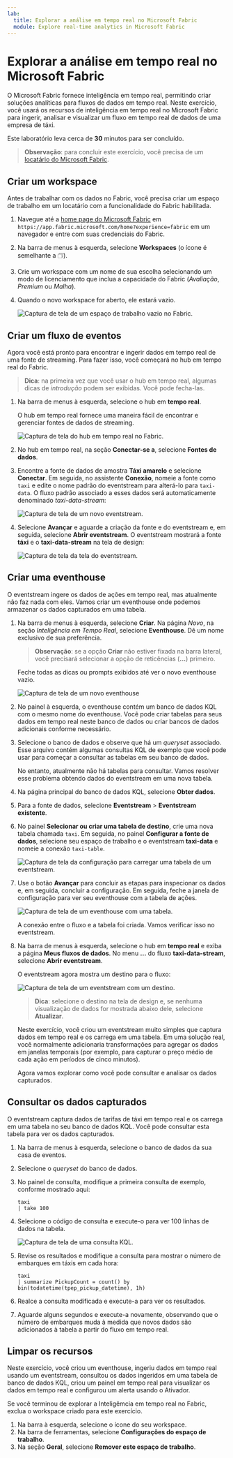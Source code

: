 ```yaml
---
lab:
  title: Explorar a análise em tempo real no Microsoft Fabric
  module: Explore real-time analytics in Microsoft Fabric
---
```


# Explorar a análise em tempo real no Microsoft Fabric

O Microsoft Fabric fornece inteligência em tempo real, permitindo criar soluções analíticas para fluxos de dados em tempo real. Neste exercício, você usará os recursos de inteligência em tempo real no Microsoft Fabric para ingerir, analisar e visualizar um fluxo em tempo real de dados de uma empresa de táxi.

Este laboratório leva cerca de **30** minutos para ser concluído.

> **Observação**: para concluir este exercício, você precisa de um [locatário do Microsoft Fabric](https://learn.microsoft.com/fabric/get-started/fabric-trial).

## Criar um workspace

Antes de trabalhar com os dados no Fabric, você precisa criar um espaço de trabalho em um locatário com a funcionalidade do Fabric habilitada.

1. Navegue até a [home page do Microsoft Fabric](https://app.fabric.microsoft.com/home?experience=fabric) em `https://app.fabric.microsoft.com/home?experience=fabric` em um navegador e entre com suas credenciais do Fabric.
1. Na barra de menus à esquerda, selecione **Workspaces** (o ícone é semelhante a &#128455;).
1. Crie um workspace com um nome de sua escolha selecionando um modo de licenciamento que inclua a capacidade do Fabric (*Avaliação*, *Premium* ou *Malha*).
1. Quando o novo workspace for aberto, ele estará vazio.

    ![Captura de tela de um espaço de trabalho vazio no Fabric.](./images/new-workspace.png)

## Criar um fluxo de eventos

Agora você está pronto para encontrar e ingerir dados em tempo real de uma fonte de streaming. Para fazer isso, você começará no hub em tempo real do Fabric.

> **Dica**: na primeira vez que você usar o hub em tempo real, algumas dicas de *introdução* podem ser exibidas. Você pode fecha-las.

1. Na barra de menus à esquerda, selecione o hub em **tempo real**.

    O hub em tempo real fornece uma maneira fácil de encontrar e gerenciar fontes de dados de streaming.

    ![Captura de tela do hub em tempo real no Fabric.](./images/real-time-hub.png)

1. No hub em tempo real, na seção **Conectar-se a**, selecione **Fontes de dados**.
1. Encontre a fonte de dados de amostra **Táxi amarelo** e selecione **Conectar**. Em seguida, no assistente **Conexão**, nomeie a fonte como `taxi` e edite o nome padrão do eventstream para alterá-lo para `taxi-data`. O fluxo padrão associado a esses dados será automaticamente denominado *taxi-data-stream*:

    ![Captura de tela de um novo eventstream.](./images/name-eventstream.png)

1. Selecione **Avançar** e aguarde a criação da fonte e do eventstream e, em seguida, selecione **Abrir eventstream**. O eventstream mostrará a fonte **táxi** e o **taxi-data-stream** na tela de design:

   ![Captura de tela da tela do eventstream.](./images/new-taxi-stream.png)

## Criar uma eventhouse

O eventstream ingere os dados de ações em tempo real, mas atualmente não faz nada com eles. Vamos criar um eventhouse onde podemos armazenar os dados capturados em uma tabela.

1. Na barra de menus à esquerda, selecione **Criar**. Na página *Novo*, na seção *Inteligência em Tempo Real*, selecione **Eventhouse**. Dê um nome exclusivo de sua preferência.

    >**Observação**: se a opção **Criar** não estiver fixada na barra lateral, você precisará selecionar a opção de reticências (**...**) primeiro.

    Feche todas as dicas ou prompts exibidos até ver o novo eventhouse vazio.

    ![Captura de tela de um novo eventhouse](./images/create-eventhouse.png)

1. No painel à esquerda, o eventhouse contém um banco de dados KQL com o mesmo nome do eventhouse. Você pode criar tabelas para seus dados em tempo real neste banco de dados ou criar bancos de dados adicionais conforme necessário.
1. Selecione o banco de dados e observe que há um *queryset* associado. Esse arquivo contém algumas consultas KQL de exemplo que você pode usar para começar a consultar as tabelas em seu banco de dados.

    No entanto, atualmente não há tabelas para consultar. Vamos resolver esse problema obtendo dados do eventstream em uma nova tabela.

1. Na página principal do banco de dados KQL, selecione **Obter dados**.
1. Para a fonte de dados, selecione **Eventstream** > **Eventstream existente**.
1. No painel **Selecionar ou criar uma tabela de destino**, crie uma nova tabela chamada `taxi`. Em seguida, no painel **Configurar a fonte de dados**, selecione seu espaço de trabalho e o eventstream **taxi-data** e nomeie a conexão `taxi-table`.

   ![Captura de tela da configuração para carregar uma tabela de um eventstream.](./images/configure-destination.png)

1. Use o botão **Avançar** para concluir as etapas para inspecionar os dados e, em seguida, concluir a configuração. Em seguida, feche a janela de configuração para ver seu eventhouse com a tabela de ações.

   ![Captura de tela de um eventhouse com uma tabela.](./images/eventhouse-with-table.png)

    A conexão entre o fluxo e a tabela foi criada. Vamos verificar isso no eventstream.

1. Na barra de menus à esquerda, selecione o hub em **tempo real** e exiba a página **Meus fluxos de dados**. No menu **...** do fluxo **taxi-data-stream**, selecione **Abrir eventstream**.

    O eventstream agora mostra um destino para o fluxo:

   ![Captura de tela de um eventstream com um destino.](./images/eventstream-destination.png)

    > **Dica**: selecione o destino na tela de design e, se nenhuma visualização de dados for mostrada abaixo dele, selecione **Atualizar**.

    Neste exercício, você criou um eventstream muito simples que captura dados em tempo real e os carrega em uma tabela. Em uma solução real, você normalmente adicionaria transformações para agregar os dados em janelas temporais (por exemplo, para capturar o preço médio de cada ação em períodos de cinco minutos).

    Agora vamos explorar como você pode consultar e analisar os dados capturados.

## Consultar os dados capturados

O eventstream captura dados de tarifas de táxi em tempo real e os carrega em uma tabela no seu banco de dados KQL. Você pode consultar esta tabela para ver os dados capturados.

1. Na barra de menus à esquerda, selecione o banco de dados da sua casa de eventos.
1. Selecione o *queryset* do banco de dados.
1. No painel de consulta, modifique a primeira consulta de exemplo, conforme mostrado aqui:

    ```kql
    taxi
    | take 100
    ```

1. Selecione o código de consulta e execute-o para ver 100 linhas de dados na tabela.

    ![Captura de tela de uma consulta KQL.](./images/kql-stock-query.png)

1. Revise os resultados e modifique a consulta para mostrar o número de embarques em táxis em cada hora:

    ```kql
    taxi
    | summarize PickupCount = count() by bin(todatetime(tpep_pickup_datetime), 1h)
    ```

1. Realce a consulta modificada e execute-a para ver os resultados.
1. Aguarde alguns segundos e execute-a novamente, observando que o número de embarques muda à medida que novos dados são adicionados à tabela a partir do fluxo em tempo real.

## Limpar os recursos

Neste exercício, você criou um eventhouse, ingeriu dados em tempo real usando um eventstream, consultou os dados ingeridos em uma tabela de banco de dados KQL, criou um painel em tempo real para visualizar os dados em tempo real e configurou um alerta usando o Ativador.

Se você terminou de explorar a Inteligêmcia em tempo real no Fabric, exclua o workspace criado para este exercício.

1. Na barra à esquerda, selecione o ícone do seu workspace.
2. Na barra de ferramentas, selecione **Configurações do espaço de trabalho**.
3. Na seção **Geral**, selecione **Remover este espaço de trabalho**.
